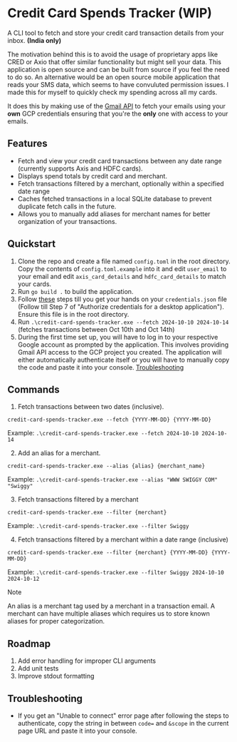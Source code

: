 # Credit Card Spends Tracker (WIP)

A CLI tool to fetch and store your credit card transaction details from your inbox. <b>(India only)</b>

The motivation behind this is to avoid the usage of proprietary apps like CRED or Axio that offer similar functionality but might sell your data. This application is open source and can be built from source if you feel the need to do so.
An alternative would be an open source mobile application that reads your SMS data, which seems to have convuluted permission issues. I made this for myself to quickly check my spending across all my cards.

It does this by making use of the [Gmail API](https://developers.google.com/gmail/api/guides/) to fetch your emails using your <b>own</b> GCP credentials ensuring that you're the <b>only</b> one with access to your emails.

## Features

- Fetch and view your credit card transactions between any date range (currently supports Axis and HDFC cards).
- Displays spend totals by credit card and merchant.
- Fetch transactions filtered by a merchant, optionally within a specified date range
- Caches fetched transactions in a local SQLite database to prevent duplicate fetch calls in the future.
- Allows you to manually add aliases for merchant names for better organization of your transactions.

## Quickstart

1. Clone the repo and create a file named `config.toml` in the root directory. Copy the contents of `config.toml.example` into it and edit `user_email` to your email and edit `axis_card_details` and `hdfc_card_details` to match your cards.
2. Run `go build .` to build the application.
3. Follow [these](https://developers.google.com/gmail/api/quickstart/go#set_up_your_environment) steps till you get your hands on your `credentials.json` file (Follow till Step 7 of "Authorize credentials for a desktop application"). Ensure this file is in the root directory.
4. Run `.\credit-card-spends-tracker.exe --fetch 2024-10-10 2024-10-14` (fetches transactions between Oct 10th and Oct 14th)
5. During the first time set up, you will have to log in to your respective Google account as prompted by the application. This involves providing Gmail API access to the GCP project you created. The application will either automatically authenticate itself or you will have to manually copy the code and paste it into your console. [Troubleshooting](#troubleshooting)

## Commands

1. Fetch transactions between two dates (inclusive).

`credit-card-spends-tracker.exe --fetch {YYYY-MM-DD} {YYYY-MM-DD}`

Example: `.\credit-card-spends-tracker.exe --fetch 2024-10-10 2024-10-14`

2. Add an alias for a merchant.

`credit-card-spends-tracker.exe --alias {alias} {merchant_name}`

Example: `.\credit-card-spends-tracker.exe --alias "WWW SWIGGY COM" "Swiggy"`

3. Fetch transactions filtered by a merchant

`credit-card-spends-tracker.exe --filter {merchant}`

Example: `.\credit-card-spends-tracker.exe --filter Swiggy`

4. Fetch transactions filtered by a merchant within a date range (inclusive)

`credit-card-spends-tracker.exe --filter {merchant} {YYYY-MM-DD} {YYYY-MM-DD}`

Example: `.\credit-card-spends-tracker.exe --filter Swiggy 2024-10-10 2024-10-12`

> [!NOTE]  
> An alias is a merchant tag used by a merchant in a transaction email. A merchant can have multiple aliases which requires us to store known aliases for proper categorization.

## Roadmap

1. Add error handling for improper CLI arguments
2. Add unit tests
3. Improve stdout formatting

## Troubleshooting

- If you get an "Unable to connect" error page after following the steps to authenticate, copy the string in between `code=` and `&scope` in the current page URL and paste it into your console.
